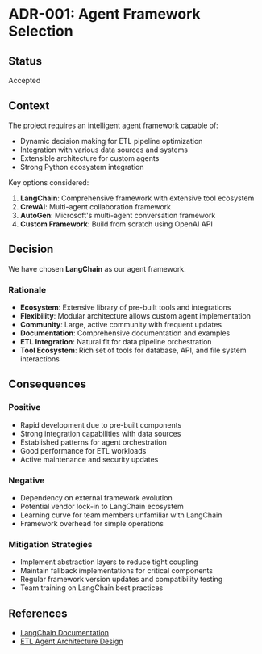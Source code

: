 # ADR-001: Agent Framework Selection

## Status
Accepted

## Context
The project requires an intelligent agent framework capable of:
- Dynamic decision making for ETL pipeline optimization
- Integration with various data sources and systems
- Extensible architecture for custom agents
- Strong Python ecosystem integration

Key options considered:
1. **LangChain**: Comprehensive framework with extensive tool ecosystem
2. **CrewAI**: Multi-agent collaboration framework
3. **AutoGen**: Microsoft's multi-agent conversation framework
4. **Custom Framework**: Build from scratch using OpenAI API

## Decision
We have chosen **LangChain** as our agent framework.

### Rationale
- **Ecosystem**: Extensive library of pre-built tools and integrations
- **Flexibility**: Modular architecture allows custom agent implementation
- **Community**: Large, active community with frequent updates
- **Documentation**: Comprehensive documentation and examples
- **ETL Integration**: Natural fit for data pipeline orchestration
- **Tool Ecosystem**: Rich set of tools for database, API, and file system interactions

## Consequences

### Positive
- Rapid development due to pre-built components
- Strong integration capabilities with data sources
- Established patterns for agent orchestration
- Good performance for ETL workloads
- Active maintenance and security updates

### Negative
- Dependency on external framework evolution
- Potential vendor lock-in to LangChain ecosystem
- Learning curve for team members unfamiliar with LangChain
- Framework overhead for simple operations

### Mitigation Strategies
- Implement abstraction layers to reduce tight coupling
- Maintain fallback implementations for critical components
- Regular framework version updates and compatibility testing
- Team training on LangChain best practices

## References
- [LangChain Documentation](https://python.langchain.com/)
- [ETL Agent Architecture Design](../architecture/agent-interactions.md)